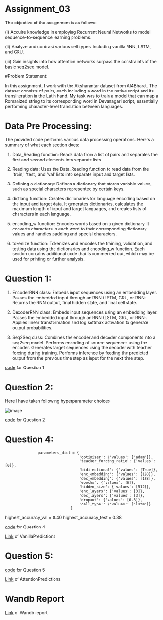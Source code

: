 # Assignment_03

The objective of the assignment is as follows:

(i) Acquire knowledge in employing Recurrent Neural Networks to model sequence-to-sequence learning problems.

(ii) Analyze and contrast various cell types, including vanilla RNN, LSTM, and GRU.

(iii) Gain insights into how attention networks surpass the constraints of the basic seq2seq model.


#Problem Statement:

In this assignment, I work with the Aksharantar dataset from AI4Bharat. The dataset consists of pairs, each including a word in the native script and its transliteration in the Latin hand. My task was to train a model that can map a Romanized string to its corresponding word in Devanagari script, essentially performing character-level translation between languages.

# Data Pre Processing: 

The provided code performs various data processing operations. Here's a summary of what each section does:

1. Data_Reading function: Reads data from a list of pairs and separates the first and second elements into separate lists.

2. Reading data: Uses the Data_Reading function to read data from the 'train,' 'test,' and 'val' lists into separate input and target lists.

3. Defining a dictionary: Defines a dictionary that stores variable values, such as special characters represented by certain keys.

4. dictlang function: Creates dictionaries for language encoding based on the input and target data. It generates dictionaries, calculates the maximum length of input and target languages, and creates lists of characters in each language.

5. encoding_w function: Encodes words based on a given dictionary. It converts characters in each word to their corresponding dictionary values and handles padding and special characters.

6. tokenize function: Tokenizes and encodes the training, validation, and testing data using the dictionaries and encoding_w function.
Each section contains additional code that is commented out, which may be used for printing or further analysis.


# Question 1:
 1. EncoderRNN class:
Embeds input sequences using an embedding layer.
Passes the embedded input through an RNN (LSTM, GRU, or RNN).
Returns the RNN output, final hidden state, and final cell state.

2. DecoderRNN class:
Embeds input sequences using an embedding layer.
Passes the embedded input through an RNN (LSTM, GRU, or RNN).
Applies linear transformation and log softmax activation to generate output probabilities.

3. Seq2Seq class:
Combines the encoder and decoder components into a seq2seq model.
Performs encoding of source sequences using the encoder.
Generates target sequences using the decoder with teacher forcing during training.
Performs inference by feeding the predicted output from the previous time step as input for the next time step.

[code](https://github.com/swapnilmn/Assignment_03/blob/main/Question_1_Ass_3.ipynb) for Question 1

# Question 2: 

Here I have taken following hyperparameter choices


![image](https://github.com/swapnilmn/Assignment_03/assets/126043206/cc9a7236-da7e-44f6-b7e5-67d19926b584)

[code](https://github.com/swapnilmn/Assignment_03/blob/main/Question_2_Ass_3.ipynb) for Question 2


# Question 4:
                   parameters_dict = {
                                      'optimiser': {'values': ['adam']},
                                      'teacher_forcing_ratio': {'values': [0]},
                                      'bidirectional': {'values': [True]},
                                      'enc_embedding': {'values': [128]},
                                      'dec_embedding': {'values': [128]},
                                      'epochs': {'values': [8]},
                                      'hidden_size': {'values': [512]},
                                      'enc_layers': {'values': [3]},
                                      'dec_layers': {'values': [3]},
                                      'dropout': {'values': [0.3]},
                                      'cell_type': {'values': ['lstm']}
                                  }

highest_accuracy_val = 0.40
highest_accuracy_test = 0.38

[code](https://github.com/swapnilmn/Assignment_03/blob/main/Question_4_Ass_3.ipynb) for Question 4

[Link](https://github.com/swapnilmn/Assignment_03/blob/main/marVanillaPredictions1.csv) of VanillaPredictions

# Question 5: 
[code](https://github.com/swapnilmn/Assignment_03/blob/main/Question_5_Ass_3.ipynb) for Question 5

[Link](https://github.com/swapnilmn/Assignment_03/blob/main/marAttentionPredictions1.csv) of AttentionPredictions

# Wandb Report

[Link](https://wandb.ai/ed22s009/CS6910%20Assignment%203/reports/ED22S009-s-CS6910-Assignment_3--Vmlldzo0NDIzMjYz) of Wandb report



































